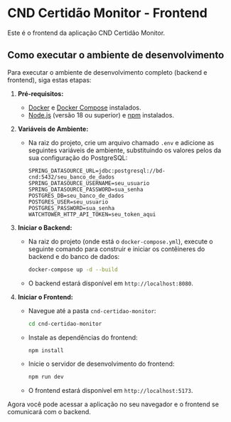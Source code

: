 # CND Certidão Monitor - Frontend

Este é o frontend da aplicação CND Certidão Monitor.

## Como executar o ambiente de desenvolvimento

Para executar o ambiente de desenvolvimento completo (backend e frontend), siga estas etapas:

1. **Pré-requisitos:**
   - [Docker](https://docs.docker.com/get-docker/) e [Docker Compose](https://docs.docker.com/compose/install/) instalados.
   - [Node.js](https://nodejs.org/) (versão 18 ou superior) e [npm](https://www.npmjs.com/) instalados.

2. **Variáveis de Ambiente:**
   - Na raiz do projeto, crie um arquivo chamado `.env` e adicione as seguintes variáveis de ambiente, substituindo os valores pelos da sua configuração do PostgreSQL:
     ```
     SPRING_DATASOURCE_URL=jdbc:postgresql://bd-cnd:5432/seu_banco_de_dados
     SPRING_DATASOURCE_USERNAME=seu_usuario
     SPRING_DATASOURCE_PASSWORD=sua_senha
     POSTGRES_DB=seu_banco_de_dados
     POSTGRES_USER=seu_usuario
     POSTGRES_PASSWORD=sua_senha
     WATCHTOWER_HTTP_API_TOKEN=seu_token_aqui
     ```

3. **Iniciar o Backend:**
   - Na raiz do projeto (onde está o `docker-compose.yml`), execute o seguinte comando para construir e iniciar os contêineres do backend e do banco de dados:
     ```bash
     docker-compose up -d --build
     ```
   - O backend estará disponível em `http://localhost:8080`.

4. **Iniciar o Frontend:**
   - Navegue até a pasta `cnd-certidao-monitor`:
     ```bash
     cd cnd-certidao-monitor
     ```
   - Instale as dependências do frontend:
     ```bash
     npm install
     ```
   - Inicie o servidor de desenvolvimento do frontend:
     ```bash
     npm run dev
     ```
   - O frontend estará disponível em `http://localhost:5173`.

Agora você pode acessar a aplicação no seu navegador e o frontend se comunicará com o backend.
